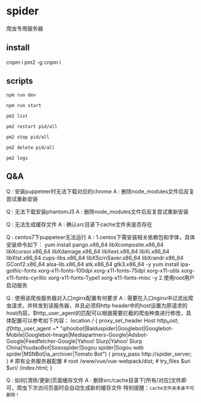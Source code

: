 # spider
爬虫专用服务器

## install
cnpm i pm2 -g
cnpm i

## scripts
``` 启动本地服务
npm run dev
``` 
``` 启动生产环境服务
npm run start
```
``` 查看当前pm2服务运行状况
pm2 list 
```
``` 重启[单个(某个pid)/全部]服务
pm2 restart pid/all
```  
``` 停止[单个(某个pid)/全部]服务
pm2 stop pid/all
```  
``` 删除[单个(某个pid)/全部]服务
pm2 delete pid/all
```  
``` 查看pm2运行日志
pm2 logs
```

## Q&A
Q : 安装puppeteer时无法下载对应的chrome
A : 删除node_modules文件后反复尝试重新安装

Q : 无法下载安装phantomJS
A : 删除node_modules文件后反复尝试重新安装

Q : 无法生成缓存文件
A : 确认src目录下cache文件夹是否存在

Q : centos7下puppeteer无法运行
A : 1.centos下需安装相关依赖包和字体，具体安装命令如下：
    yum install pango.x86_64 libXcomposite.x86_64 libXcursor.x86_64 libXdamage.x86_64 libXext.x86_64 libXi.x86_64 libXtst.x86_64 cups-libs.x86_64 libXScrnSaver.x86_64 libXrandr.x86_64 GConf2.x86_64 alsa-lib.x86_64 atk.x86_64 gtk3.x86_64 -y
    yum install ipa-gothic-fonts xorg-x11-fonts-100dpi xorg-x11-fonts-75dpi xorg-x11-utils xorg-x11-fonts-cyrillic xorg-x11-fonts-Type1 xorg-x11-fonts-misc -y
    2.使用root用户启动服务

Q : 使用该爬虫服务器对入口nginx配置有何要求
A : 需要在入口nginx中过滤出爬虫请求，并转发到该服务器，并且必须将http header中的host设置为原请求的host内容，$http_user_agent的匹配可以根据需要拦截的爬虫种类进行修改，具体配置可以参考如下内容：
    location / {
        proxy_set_header Host $http_host;
        if ($http_user_agent ~* "qihoobot|Baiduspider|Googlebot|Googlebot-Mobile|Googlebot-Image|Mediapartners-Google|Adsbot-Google|Feedfetcher-Google|Yahoo! Slurp|Yahoo! Slurp China|YoudaoBot|Sosospider|Sogou spider|Sogou web spider|MSNBot|ia_archiver|Tomato Bot") { 
            proxy_pass http://spider_server;
        } 
        # 原有业务服务器配置
        # root   /www/vue/vue-webpack/dist;
        # try_files $uri $uri/ /index.html;
    }

Q : 如何[清除/更新]页面缓存文件
A : 删除src/cache目录下[所有/对应]文件即可，爬虫下次访问页面时会自动生成新的缓存文件
    特别提醒：`cache文件夹本身不可删除！`